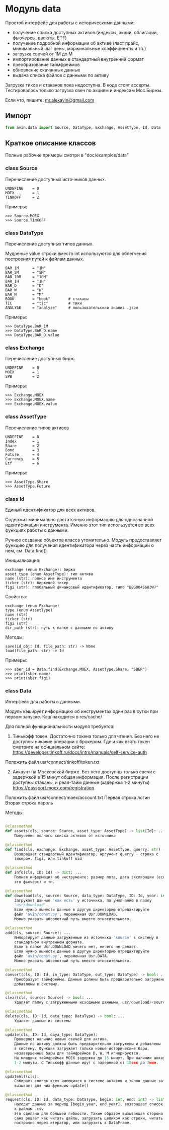 # Модуль data

Простой интерфейс для работы с историческими данными:
- получение списка доступных активов (индексы, акции, облигации, фьючерсы,
    валюты, ETF)
- получение подробной информации об активе (ласт прайс, минимальный шаг цены,
    маржинальные коэффициенты и тп.)
- загрузка свечей от 1М до М
- импортирование данных в стандартный внутренний формат 
- преобразование таймфреймов
- обновление скачанных данных
- выдача списка файлов с данными по активу

Загрузка тиков и стаканов пока недоступна. В коде стоят ассерты.
Тестировалось только загрузка свеч по акциям и индексам Мос.Биржы. 

Если что, пишите: mr.alexavin@gmail.com


## Импорт
```python 
from avin.data import Source, DataType, Exchange, AssetType, Id, Data
```


## Краткое описание классов
Полные рабочие примеры смотри в "doc/examples/data"

### class Source <!--{{{-->
Перечисление доступных источников данных.

	UNDEFINE    = 0
	MOEX        = 1
	TINKOFF     = 2

Примеры:

    >>> Source.MOEX
    >>> Source.TINKOFF

<!--}}}-->
### class DataType <!--{{{-->
Перечисление доступных типов данных.

Мудреные value строки вместо int используются для облегчения построения путей
к файлам данных.

	BAR_1M      = "1M"
	BAR_5M      = "5M"
	BAR_10M     = "10M"
	BAR_1H      = "1H"
	BAR_D       = "D"
	BAR_W       = "W"
	BAR_M       = "M"
	BOOK        = "book"        # стаканы   
	TIC         = "tic"         # тики
	ANALYSE     = "analyse"     # пользовательский анализ .json

Примеры:

    >>> DataType.BAR_1M
    >>> DataType.BAR_D.name
    >>> DataType.BAR_D.value

<!--}}}-->
### class Exchange<!--{{{-->
Перечисление доступных бирж.

	UNDEFINE    = 0
	MOEX        = 1
	SPB         = 2

Примеры:

    >>> Exchange.MOEX
    >>> Exchange.MOEX.name
    >>> Exchange.MOEX.value

<!--}}}-->
### class AssetType<!--{{{-->
Перечисление типов активов 

	UNDEFINE    = 0
	Index       = 1
	Share       = 2
	Bond        = 3
	Future      = 4
	Currency    = 5
	Etf         = 6

Примеры:

    >>> AssetType.Share
    >>> AssetType.Future

<!--}}}-->
### class Id<!--{{{-->
Единый идентификатор для всех активов.

Содержит минимально достаточную информацию для однозначной идентификации 
инструмента. Именно этот тип используется во всех функциях работы с данными.

Ручное создание объектов класса утомительно. Модуль предоставляет функцию
для получения идентификатора через часть информации о нем, см. Data.find()

Инициализация:

    exchange (enum Exchange): биржа
    asset_type (enum AssetType): тип актива
    name (str): полное имя инструмента
    ticker (str): биржевой тикер
    figi (str): глобальный финансовый идентификатор, типо "BBG004S683W7"

Свойства:

    exchange (enum Exchange)
    type (enum AssetType)
    name (str)
    ticker (str)
    figi (str)
    dir_path (str): путь к папке с данными по активу

Методы:

    save(id_obj: Id, file_path: str) -> None
    load(file_path: str) -> Id
    
Примеры:

    >>> sber_id = Data.find(Exchange.MOEX, AssetType.Share, "SBER")
    >>> print(sber.name)
    >>> print(sber.figi)

<!--}}}-->
### class Data<!--{{{-->
Интерфейс для работы с данными.

Модуль кэширует информацию об инструментах один раз в сутки при первом 
запуске. Кэш находится в res/cache/<source>

Для полной функциональности модуля требуется:
1. Тинькофф токен.
Достаточно токена только для чтения. Без него не доступны никакие операции
с брокером. Где и как взять токен смотрите на официальном 
сайте: 
https://developer.tinkoff.ru/docs/intro/manuals/self-service-auth

Положить файл usr/connect/tinkoff/token.txt

2. Аккаунт на Московской бирже.
Без него доступны только свечи с задержкой в 15 минут общая информация. После
регистрации доступны стаканы, и реал-тайм данные (задержка 1-2 минуты)
https://passport.moex.com/registration

Положить файл usr/connect/moex/account.txt
Первая строка логин
Вторая строка пароль

Методы:
```python 

@classmethod
def assets(cls, source: Source, asset_type: AssetType) -> list[Id]: ... 
    Получение полного списка активов от источника

@classmethod
def find(cls, exchange: Exchange, asset_type: AssetType, querry: str) -> Id: ...
    Возвращает стандартный идентификатор. Аргумент querry - строка с 
    тикером, figi, или tinkoff uid

@classmethod
def info(cls, ID: Id) -> dict: ...
    Полная информация об инструменте: размер лота, дата экспирации (если 
    это фьючерс) и тп.

@classmethod
def download(cls, source: Source, data_type: DataType, ID: Id, year: int) -> bool: ...
    Загружает данные 'как есть' у источника, по умолчанию в папку 
    'usr/download'.
    Если нужно вынести данные в другую директорию отредактируйте
    файл 'avin/const.py', переменная Usr.DOWNLOAD.
    Можно указать абсолютный путь вместо относительного.

@classmethod
add(cls, source: Source): ...
    Импортирует данные загруженные из источника 'source' в систему в
    стандартном внутреннем формате.
    Если в папке Usr.DOWNLOAD ничего нет, ничего не делает.
    Если нужно вынести данные в другую директорию отредактируйте
    файл 'avin/const.py', переменная Usr.DATA.
    Можно указать абсолютный путь вместо относительного.

@classmethod
convert(cls, ID: Id, in_type: DataType, out_type: DataType) -> bool: ...
    Преобразует таймфреймы. Данные должны быть предварительно загружены и
    добавлены в систему.

@classmethod
clear(cls, source: Source) -> bool: ...
    Удаляет папку с загруженными исходными данными, usr/download/<source>

@classmethod
delete(cls, ID: Id, data_type: DataType) -> bool: ...
    Удаляет данные из системы

@classmethod
update(cls, ID: Id, daya_type: DataType):
    Проверяет наличие новых свечей для актива.
    Данные по активу должны быть предварительно загружены и добавлены
    в систему. Функция загружает только новые исторические бары,
    незавершенные бары для таймфреймов D, W, M игнорируются.
    На младших таймфреймах MOEX задержка до 15 минут. При наличии аккаунта
    1-2 минуты. С Тинькофф данные идут с задержкой от 10сек до 2мин.

@classmethod
updateAll(cls):
    Собирает список всех имеющихся в системе активов и типов данных затем
    вызывает для них функцию update()

@classmethod
request(cls, ID: Id, data_type: DataType, begin: int, end: int) -> list[file_path]:
    Находит данные за период [begin_year, end_year], возвращает список путей
    к файлам .csv 
    Это сделано для большей гибкости. Таким образом вызывающая сторона 
    сама решает как читать файлы, загрузить целиком как строки, читать
    построчно через итератор, или загрузить в DataFrame.

```
<!--}}}-->

